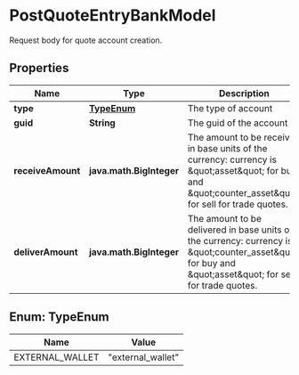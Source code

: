 

# PostQuoteEntryBankModel

Request body for quote account creation.

## Properties

| Name | Type | Description | Notes |
|------------ | ------------- | ------------- | -------------|
|**type** | [**TypeEnum**](#TypeEnum) | The type of account |  |
|**guid** | **String** | The guid of the account |  |
|**receiveAmount** | **java.math.BigInteger** | The amount to be received in base units of the currency: currency is \&quot;asset\&quot; for buy and \&quot;counter_asset\&quot; for sell for trade quotes. |  [optional] |
|**deliverAmount** | **java.math.BigInteger** | The amount to be delivered in base units of the currency: currency is \&quot;counter_asset\&quot; for buy and \&quot;asset\&quot; for sell for trade quotes. |  [optional] |



## Enum: TypeEnum

| Name | Value |
|---- | -----|
| EXTERNAL_WALLET | &quot;external_wallet&quot; |



